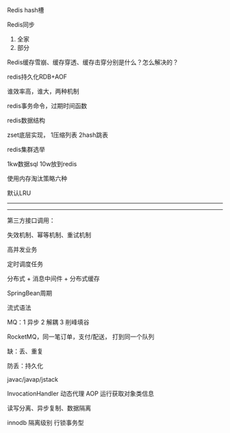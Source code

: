 Redis hash槽

Redis同步

1. 全家
2. 部分



Redis缓存雪崩、缓存穿透、缓存击穿分别是什么？怎么解决的？



redis持久化RDB+AOF

谁效率高，谁大，两种机制

redis事务命令，过期时间函数



redis数据结构



zset底层实现， 1压缩列表 2hash跳表

redis集群选举



1kw数据sql 10w放到redis 

使用内存淘汰策略六种 

默认LRU

----------

-----

第三方接口调用：

失效机制、幂等机制、重试机制

高并发业务

定时调度任务

分布式 + 消息中间件 + 分布式缓存

SpringBean周期

流式语法



MQ：1 异步 2 解耦 3 削峰填谷

RocketMQ，同一笔订单，支付/配送， 打到同一个队列

缺：丢、重复

防丢：持久化



javac/javap/jstack



InvocationHandler 动态代理 AOP 运行获取对象类信息

读写分离、异步复制、数据隔离



innodb  隔离级别  行锁事务型



